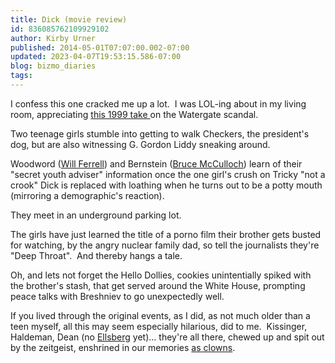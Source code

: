 ```yaml
---
title: Dick (movie review)
id: 836085762109929102
author: Kirby Urner
published: 2014-05-01T07:07:00.002-07:00
updated: 2023-04-07T19:53:15.586-07:00
blog: bizmo_diaries
tags: 
---
```


[](https://blogger.googleusercontent.com/img/b/R29vZ2xl/AVvXsEiekzThHMIjyFHCbfLBoTNDY2vk-lE5bDWHPVFQ9dBr516zJje2_IIGczhMb3wXlN9BNoSJQ7My3Eo7xVYt95otWtImPg0Piy5yWFIlcaFr_BTOJjoe3bFZYiKKxgfz_e6CO0z4/s1600/dick.jpg)

I confess this one cracked me up a lot.  I was LOL-ing about in my living room, appreciating [this 1999 take ](http://www.imdb.com/title/tt0144168)on the Watergate scandal.

Two teenage girls stumble into getting to walk Checkers, the president's dog, but are also witnessing G. Gordon Liddy sneaking around.

Woodword ([Will Ferrell](http://www.imdb.com/name/nm0002071/?ref_=tt_cl_t4)) and Bernstein ([Bruce McCulloch](http://www.imdb.com/name/nm0567126/?ref_=tt_cl_t5)) learn of their "secret youth adviser" information once the one girl's crush on Tricky "not a crook" Dick is replaced with loathing when he turns out to be a potty mouth (mirroring a demographic's reaction).

They meet in an underground parking lot.

The girls have just learned the title of a porno film their brother gets busted for watching, by the angry nuclear family dad, so tell the journalists they're "Deep Throat".  And thereby hangs a tale.

Oh, and lets not forget the Hello Dollies, cookies unintentially spiked with the brother's stash, that get served around the White House, prompting peace talks with Breshniev to go unexpectedly well.

If you lived through the original events, as I did, as not much older than a teen myself, all this may seem especially hilarious, did to me.  Kissinger, Haldeman, Dean (no [Ellsberg](http://worldgame.blogspot.com/2014/01/the-bellman-equation-movie-review.html) yet)... they're all there, chewed up and spit out by the zeitgeist, enshrined in our memories [as clowns](http://worldgame.blogspot.com/2007/07/family-guy.html).